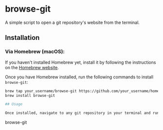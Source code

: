 # browse-git

A simple script to open a git repository's website from the terminal.

## Installation

### Via Homebrew (macOS):

If you haven't installed Homebrew yet, install it by following the instructions on the [Homebrew website](https://brew.sh/).

Once you have Homebrew installed, run the following commands to install `browse-git`:

```bash
brew tap your_username/browse-git https://github.com/your_username/homebrew-browse-git.git
brew install browse-git

## Usage

Once installed, navigate to any git repository in your terminal and run:

```
browse-git
```

